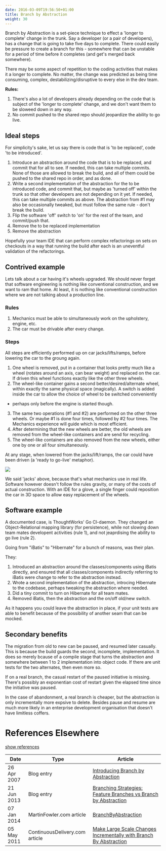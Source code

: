```yaml
---
date: 2016-03-09T19:56:50+01:00
title: Branch by Abstraction
weight: 30
---
```


Branch by Abstraction is a set-piece technique to effect a 'longer to complete' change in the trunk. Say a developer
(or a pair of developers), has a change that is going to take five days to complete. There could easily be pressure to
create a branch for this - somewhere that can be unstable for a period of time before it completes (and get's merged
back somewhere).

There may be some aspect of repetition to the coding activities that makes it a longer to complete. No matter, the 
change was predicted as being time consuming, complex, destabilizing/disruptive to every else in the dev team.

**Rules:**
 
1. There's also a lot of developers already depending on 
the code that is subject of the 'longer to complete' change, and we don't want them to be sloweed down in any way.
2. No commit pushed to the shared repo should jeopardize the ability to go live.

## Ideal steps

For simplicity's sake, let us say there is code that is 'to be replaced', code 'to be introduced'.

1. Introduce an abstraction around the code that is to be replaced, and commit that for all to see.  If needed, this 
can take multiple commits. None of those are allowed to break the build, and all of them could be pushed to the shared
repo in order, and as done.
2. Write a second implementation of the abstraction for the to be introduced code, and commit that, but maybe as 
'turned off' within the trunk so that other developers are not depending on it yet. If needed, this can take multiple 
commits as above. The abstraction from #1 may also be occasionally tweaked, but must follow the same rule - don't 
break the build.
3. Flip the software 'off' switch to 'on' for the rest of the team, and commit/push that.
4. Remove the to be replaced implementation
5. Remove the abstraction

Hopefully your team IDE that can perform complex refactorings on sets on checkouts in a way that running the build 
after each is an uneventful validation of the refactorings.

## Contrived example

Lets talk about a car having it's wheels upgraded. We should never forget that software engineering is 
nothing like conventional construction, and we want to ram that home. At least, it is nothing like conventional 
construction where we are not talking about a production line.

### Rules

1. Mechanics must be able to simultaneously work on the upholstery, engine, etc.
2. The car must be drivable after every change. 

### Steps

All steps are efficiently performed up on car jacks/lifts/ramps, before lowering the car to the groung again.

1. One wheel is removed, put in a container that looks pretty much like a wheel (rotates around an axis, 
can bear weight) and replaced on the car. If driven this wheel functions exactly like the 
other three wheels.
2. The wheel-like container gains a second better/desired/alternate wheel, within exactly the same 
physical space (magically). A switch is added inside the car to allow the choice of wheel to be switched conveniently 
- perhaps only before the engine is started though.
3. The same two operations (#1 and #2) are performed on the other three wheels. Or maybe #1 is done four times, 
followed by #2 four times. The Mechanics experience will guide which is most efficient.
4. After determining that the new wheels are better, the old wheels are removed from the wheel-like containers
and are send for recycling.
5. The wheel-like containers are also removed from the new wheels, either one by one or all four simultaneously.

At any stage, when lowered from the jacks/lift/ramps, the car could have been driven (a 'ready to go-live' metaphor).

![](/images/cars.png)

We said 'jacks' above, because that's what mechanics use in real life. Software however doesn't follow the rules 
gravity, or many of the costs of actual construction. With an IDE for a glove, a single finger could reposition 
the car in 3D space to allow easy replacement of the  wheels.

## Software example

A documented case, is ThoughtWorks' Go CI-daemon. They changed an Object-Relational mapping library (for persistence), 
while not slowing down team mates developent activities (rule 1), and not jeaprdising the ability to go live (rule 2).

Going from "iBatis" to "Hibernate" for a bunch of reasons, was their plan.

They:

1. Introduced an abstraction around the classes/components using iBatis directly, and ensured that all 
classes/components indirectly referring to iBatis were change to refer to the abstraction instead.
2. Wrote a second implementation of the abstraction, introcing Hibernate to the codebase, perhaps tweaking the 
abstraction where needed.
3. Did a tiny commit to turn on Hibernate for all team mates.
4. Removed iBatis, then the abstraction and the on/off old/new switch.

As it happens you could leave the abstraction in place, if your unit tests are able to benefit because of the 
possibility of another seam that can be mocked.

## Secondary benefits

The migration from old to new can be paused, and resumed later casually. This is because the build guards the 
second, incomplete, implementation. It does so merely bcause of a compile stage that turns the abstraction and somewhere 
between 1 to 2 implementation into object code.  If there are unit tests for the two alternates, then even more so.

If on a real branch, the casual restart of the paused initiative is missing. There's possibly an exponentian cost of 
restart given the elapsed time since the initiative was paused. 
 
In the case of abandonment, a real branch is cheaper, but the abstraction is only incrementally more expsive to 
delete. Besides pause and resume are much more likely in an enterprise development organisation that doesn't have 
limitless coffers.
 
# References Elsewhere

<a id="showHideRefs" href="javascript:toggleRefs();">show references</a>

Date    | Type  | Article
--------|-------|--------
26 Apr 2007 | Blog entry | [Introducing Branch by Abstraction](http://paulhammant.com/blog/branch_by_abstraction.html)
21 Jun 2013 | Blog entry | [Branching Strategies: Feature Branches vs Branch by Abstraction](http://www.slideshare.net/cb372/branching-strategies)
07 Jan 2014 | MartinFowler.com article | [BranchByAbstraction](https://martinfowler.com/bliki/BranchByAbstraction.html)
05 May 2011 | ContinuousDelivery.com article | [Make Large Scale Changes Incrementally with Branch By Abstraction](https://continuousdelivery.com/2011/05/make-large-scale-changes-incrementally-with-branch-by-abstraction/)

